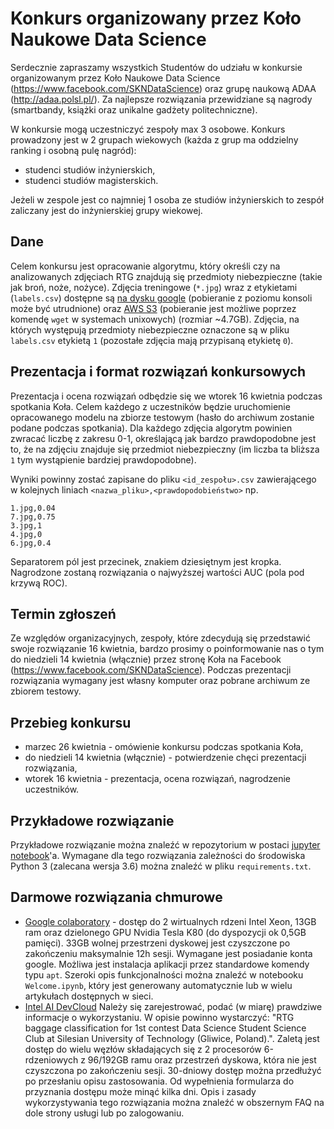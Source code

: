 # Konkurs organizowany przez Koło Naukowe Data Science 

Serdecznie zapraszamy wszystkich Studentów do udziału w konkursie organizowanym przez Koło Naukowe Data Science (https://www.facebook.com/SKNDataScience) oraz grupę naukową ADAA (http://adaa.polsl.pl/). Za najlepsze rozwiązania przewidziane są nagrody (smartbandy, książki oraz unikalne gadżety politechniczne).

W konkursie mogą uczestniczyć zespoły max 3 osobowe. Konkurs prowadzony jest w 2 grupach wiekowych (każda z grup ma oddzielny ranking i osobną pulę nagród):

* studenci studiów inżynierskich,
* studenci studiów magisterskich.

Jeżeli w zespole jest co najmniej 1 osoba ze studiów inżynierskich to zespół zaliczany jest do inżynierskiej grupy wiekowej.

## Dane

Celem konkursu jest opracowanie algorytmu, który określi czy na analizowanych zdjęciach RTG znajdują się przedmioty niebezpieczne (takie jak broń, noże, nożyce). Zdjęcia treningowe (`*.jpg`) wraz z etykietami (`labels.csv`) dostępne są [na dysku google](https://drive.google.com/file/d/1SBtAwUC2HahJBROMjXmdEq3VG2Qx08SO/view?usp=sharing) (pobieranie z poziomu konsoli może być utrudnione) oraz [AWS S3](https://skn-rtg.s3.amazonaws.com/train.zip) (pobieranie jest możliwe poprzez komendę `wget` w systemach unixowych) (rozmiar ~4.7GB). Zdjęcia, na których występują przedmioty niebezpieczne oznaczone są w pliku `labels.csv` etykietą `1` (pozostałe zdjęcia mają przypisaną etykietę `0`).

## Prezentacja i format rozwiązań konkursowych

Prezentacja i ocena rozwiązań odbędzie się we wtorek 16 kwietnia podczas spotkania Koła. Celem każdego z uczestników będzie uruchomienie opracowanego modelu na zbiorze testowym (hasło do archiwum zostanie podane podczas spotkania). Dla każdego zdjęcia algorytm powinien zwracać liczbę z zakresu 0-1, określającą jak bardzo prawdopodobne jest to, że na zdjęciu znajduje się przedmiot niebezpieczny (im liczba ta bliższa `1` tym wystąpienie bardziej prawdopodobne).

Wyniki powinny zostać zapisane do pliku `<id_zespołu>.csv` zawierającego w kolejnych liniach `<nazwa_pliku>,<prawdopodobieństwo>` np.

```
1.jpg,0.04
7.jpg,0.75
3.jpg,1
4.jpg,0
6.jpg,0.4
```

Separatorem pól jest przecinek, znakiem dziesiętnym jest kropka. Nagrodzone zostaną rozwiązania o najwyższej wartości AUC (pola pod krzywą ROC).

## Termin zgłoszeń

Ze względów organizacyjnych, zespoły, które zdecydują się przedstawić swoje rozwiązanie 16 kwietnia, bardzo prosimy o poinformowanie nas o tym do niedzieli 14 kwietnia (włącznie) przez stronę Koła na Facebook (https://www.facebook.com/SKNDataScience). Podczas prezentacji rozwiązania wymagany jest własny komputer oraz pobrane archiwum ze zbiorem testowy.

## Przebieg konkursu

* marzec 26 kwietnia - omówienie konkursu podczas spotkania Koła,
* do niedzieli 14 kwietnia (włącznie) - potwierdzenie chęci prezentacji rozwiązania,
* wtorek 16 kwietnia - prezentacja, ocena rozwiązań, nagrodzenie uczestników.

## Przykładowe rozwiązanie
Przykładowe rozwiązanie można znaleźć w repozytorium w postaci [jupyter notebook](https://github.com/adaa-polsl/xray-contest/blob/master/README.md)'a. Wymagane dla tego rozwiązania zależności do środowiska Python 3 (zalecana wersja 3.6) można znaleźć w pliku `requirements.txt`.

## Darmowe rozwiązania chmurowe
* [Google colaboratory](https://colab.research.google.com/) - dostęp do 2 wirtualnych rdzeni Intel Xeon, 13GB ram oraz dzielonego GPU Nvidia Tesla K80 (do dyspozycji ok 0,5GB pamięci). 33GB wolnej przestrzeni dyskowej jest czyszczone po zakończeniu maksymalnie 12h sesji. Wymagane jest posiadanie konta google. Możliwa jest instalacja aplikacji przez standardowe komendy typu `apt`. Szeroki opis funkcjonalności można znaleźć w notebooku `Welcome.ipynb`, który jest generowany automatycznie lub w wielu artykułach dostępnych w sieci.
* [Intel AI DevCloud](https://software.intel.com/en-us/ai/devcloud) Należy się zarejestrować, podać (w miarę) prawdziwe informacje o wykorzystaniu. W opisie powinno wystarczyć: "RTG baggage classification for 1st contest Data Science Student Science Club at Silesian University of Technology (Gliwice, Poland).". Zaletą jest dostęp do wielu węzłów składających się z 2 procesorów 6-rdzeniowych z 96/192GB ramu oraz przestrzeń dyskowa, która nie jest czyszczona po zakończeniu sesji. 30-dniowy dostęp można przedłużyć po przesłaniu opisu zastosowania. Od wypełnienia formularza do przyznania dostępu może minąć kilka dni. Opis i zasady wykorzystywania tego rozwiązania można znaleźć w obszernym FAQ na dole strony usługi lub po zalogowaniu.
